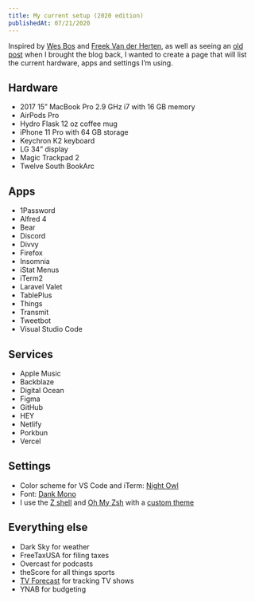 ```yaml
---
title: My current setup (2020 edition)
publishedAt: 07/21/2020
---
```

Inspired by [Wes Bos](https://wesbos.com/uses) and [Freek Van der Herten](https://freek.dev/uses), as well as seeing an [old post](#) when I brought the blog back, I wanted to create a page that will list the current hardware, apps and settings I’m using.

## Hardware
* 2017 15” MacBook Pro 2.9 GHz i7 with 16 GB memory
* AirPods Pro
* Hydro Flask 12 oz coffee mug
* iPhone 11 Pro with 64 GB storage
* Keychron K2 keyboard
* LG 34” display
* Magic Trackpad 2
* Twelve South BookArc

## Apps
* 1Password
* Alfred 4
* Bear
* Discord
* Divvy
* Firefox
* Insomnia
* iStat Menus
* iTerm2
* Laravel Valet
* TablePlus
* Things
* Transmit
* Tweetbot
* Visual Studio Code

## Services
* Apple Music
* Backblaze
* Digital Ocean
* Figma
* GitHub
* HEY
* Netlify
* Porkbun
* Vercel

## Settings
* Color scheme for VS Code and iTerm: [Night Owl](https://marketplace.visualstudio.com/items?itemName=sdras.night-owl)
* Font: [Dank Mono](https://dank.sh)
* I use the [Z shell](https://en.wikipedia.org/wiki/Z_shell) and [Oh My Zsh](https://ohmyz.sh) with a [custom theme](https://github.com/notnek/zsh-theme)

## Everything else
* Dark Sky for weather
* FreeTaxUSA for filing taxes
* Overcast for podcasts
* theScore for all things sports
* [TV Forecast](https://www.tvforecastapp.com) for tracking TV shows
* YNAB for budgeting
